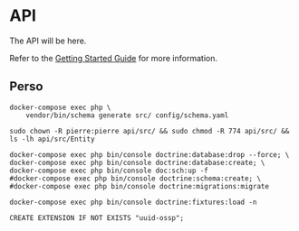 # API

The API will be here.

Refer to the [Getting Started Guide](https://api-platform.com/docs/distribution) for more information.

## Perso
```shell
docker-compose exec php \
    vendor/bin/schema generate src/ config/schema.yaml
```
```shell
sudo chown -R pierre:pierre api/src/ && sudo chmod -R 774 api/src/ && ls -lh api/src/Entity
```
```shell
docker-compose exec php bin/console doctrine:database:drop --force; \
docker-compose exec php bin/console doctrine:database:create; \
docker-compose exec php bin/console doc:sch:up -f
#docker-compose exec php bin/console doctrine:schema:create; \
#docker-compose exec php bin/console doctrine:migrations:migrate
```
```shell
docker-compose exec php bin/console doctrine:fixtures:load -n
```
```postgresql
CREATE EXTENSION IF NOT EXISTS "uuid-ossp";
```
